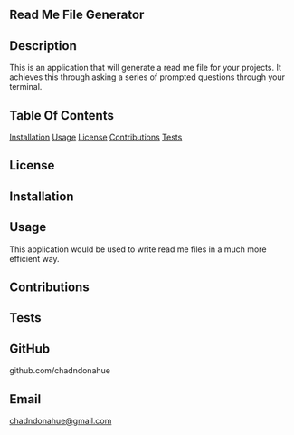 
  ## Read Me File Generator 

  ## Description
  This is an application that will generate a read me file for your projects.  It achieves this through asking a series of prompted questions through your terminal.

  ## Table Of Contents
  
  [Installation](#installation)
  [Usage](#usage)
  [License](#license)
  [Contributions](#contribution)
  [Tests](#tests)

  ## License
  

  ## Installation
  

  ## Usage
   This application would be used to write read me files in a much more efficient way.

  ## Contributions
  

  ## Tests
  

  ## GitHub
  github.com/chadndonahue

  ## Email
  chadndonahue@gmail.com

